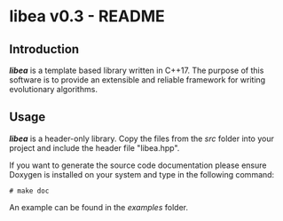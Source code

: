 # libea v0.3 - README

## Introduction

***libea*** is a template based library written in C++17. The purpose
of this software is to provide an extensible and reliable framework
for writing evolutionary algorithms.

## Usage

***libea*** is a header-only library. Copy the files from the *src*
folder into your project and include the header file "libea.hpp".

If you want to generate the source code documentation please ensure
Doxygen is installed on your system and type in the following command:

	# make doc

An example can be found in the *examples* folder.
